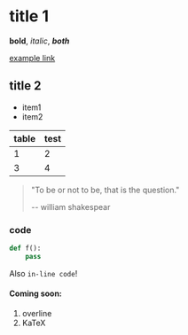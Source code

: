 <!-- title: abc
time: 1997-09-11
category: life, travel -->

# title 1
**bold**, *italic*, ***both***

[example link](https://example.com)

## title 2
- item1
- item2

|table|test|
|---|---|
|1|2|
|3|4|

> "To be or not to be, that is the question."
>
>   -- william shakespear 

### code

```python
def f():
    pass
```

Also `in-line code`!

#### Coming soon:
1. overline
2. KaTeX